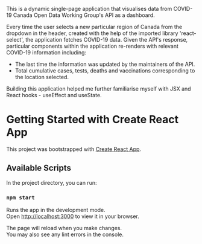 This is a dynamic single-page application that visualises data from COVID-19 Canada Open Data Working Group's API as a dashboard. 

Every time the user selects a new particular region of Canada from the dropdown in the header, created with the help of the imported library 'react-select', the application fetches COVID-19 data. Given the API's response, particular components within the application re-renders with relevant COVID-19 information including:
- The last time the information was updated by the maintainers of the API.
- Total cumulative cases, tests, deaths and vaccinations corresponding to the location selected.

Building this application helped me further familiarise myself with JSX and React hooks - useEffect and useState.


# Getting Started with Create React App

This project was bootstrapped with [Create React App](https://github.com/facebook/create-react-app).

## Available Scripts

In the project directory, you can run:

### `npm start`

Runs the app in the development mode.\
Open [http://localhost:3000](http://localhost:3000) to view it in your browser.

The page will reload when you make changes.\
You may also see any lint errors in the console.

